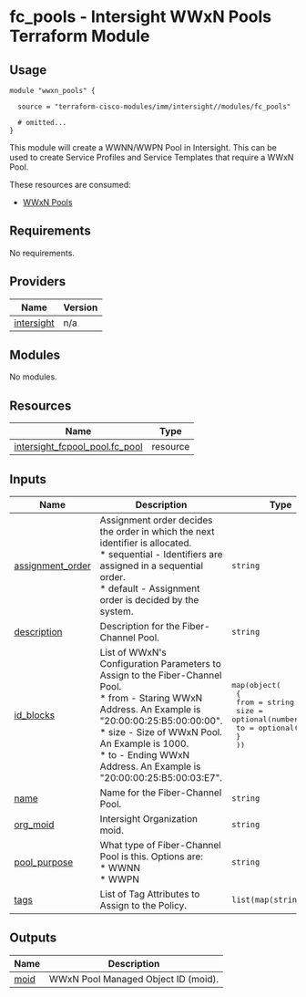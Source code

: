 # fc_pools - Intersight WWxN Pools Terraform Module

## Usage

```hcl
module "wwxn_pools" {

  source = "terraform-cisco-modules/imm/intersight//modules/fc_pools"

  # omitted...
}
```

This module will create a WWNN/WWPN Pool in Intersight.  This can be used to create Service Profiles and Service Templates that require a WWxN Pool.  

These resources are consumed:

* [WWxN Pools](https://registry.terraform.io/providers/CiscoDevNet/intersight/latest/docs/resources/fcpool_pool)

<!-- BEGINNING OF PRE-COMMIT-TERRAFORM DOCS HOOK -->
## Requirements

No requirements.

## Providers

| Name | Version |
|------|---------|
| <a name="provider_intersight"></a> [intersight](#provider\_intersight) | n/a |

## Modules

No modules.

## Resources

| Name | Type |
|------|------|
| [intersight_fcpool_pool.fc_pool](https://registry.terraform.io/providers/CiscoDevNet/intersight/latest/docs/resources/fcpool_pool) | resource |

## Inputs

| Name | Description | Type | Default | Required |
|------|-------------|------|---------|:--------:|
| <a name="input_assignment_order"></a> [assignment\_order](#input\_assignment\_order) | Assignment order decides the order in which the next identifier is allocated.<br>* sequential - Identifiers are assigned in a sequential order.<br>* default - Assignment order is decided by the system. | `string` | `"default"` | no |
| <a name="input_description"></a> [description](#input\_description) | Description for the Fiber-Channel Pool. | `string` | `""` | no |
| <a name="input_id_blocks"></a> [id\_blocks](#input\_id\_blocks) | List of WWxN's Configuration Parameters to Assign to the Fiber-Channel Pool.<br>* from - Staring WWxN Address.  An Example is "20:00:00:25:B5:00:00:00".<br>* size - Size of WWxN Pool.  An Example is 1000.<br>* to - Ending WWxN Address.  An Example is "20:00:00:25:B5:00:03:E7". | <pre>map(object(<br>    {<br>      from = string<br>      size = optional(number)<br>      to   = optional(string)<br>    }<br>  ))</pre> | `{}` | no |
| <a name="input_name"></a> [name](#input\_name) | Name for the Fiber-Channel Pool. | `string` | `"fc_pool"` | no |
| <a name="input_org_moid"></a> [org\_moid](#input\_org\_moid) | Intersight Organization moid. | `string` | n/a | yes |
| <a name="input_pool_purpose"></a> [pool\_purpose](#input\_pool\_purpose) | What type of Fiber-Channel Pool is this.  Options are:<br>* WWNN<br>* WWPN | `string` | `"WWPN"` | no |
| <a name="input_tags"></a> [tags](#input\_tags) | List of Tag Attributes to Assign to the Policy. | `list(map(string))` | `[]` | no |

## Outputs

| Name | Description |
|------|-------------|
| <a name="output_moid"></a> [moid](#output\_moid) | WWxN Pool Managed Object ID (moid). |
<!-- END OF PRE-COMMIT-TERRAFORM DOCS HOOK -->
